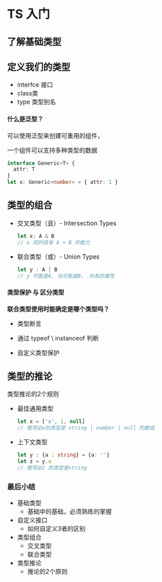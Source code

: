 # TS 入门



## 了解基础类型









## 定义我们的类型

+ interfce 接口
+ class类
+ type 类型别名



#### 什么是泛型？

可以使用泛型来创建可重用的组件，

一个组件可以支持多种类型的数据

```ts
interface Generic<T> {
  attr: T
}
let x: Generic<number> = { attr: 1 }
```





## 类型的组合

+ 交叉类型（且）- Intersection Types 

  ```ts
  let x: A & B
  // x 同时具有 A + B 的能力
  ```

  

+ 联合类型（或）- Union Types

  ```ts
  let y : A | B
  // y 可能是A, 也可能是B， 共有的属性
  ```



#### 类型保护 与 区分类型

**联合类型使用时能确定是哪个类型吗？**

+ 类型断言



+ 通过 typeof \ instanceof 判断



+ 自定义类型保护



## 类型的推论



类型推论的2个规则

+ 最佳通用类型

  ```ts
  let x = ['x', 1, null] 
  // 推导出x的类型是 string | number | null 的数组
  ```

  

+ 上下文类型

  ```ts
  let y : {a : string} = {a: ''}
  let z = y.a
  // 推导出z 的类型是string
  ```



### 最后小结

+ 基础类型
  + 基础中的基础，必须熟练的掌握
+ 自定义接口
  + 如何自定义3者的区别
+ 类型组合
  + 交叉类型
  + 联合类型
+ 类型推论
  + 推论的2个原则

